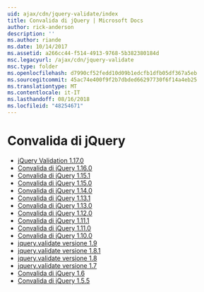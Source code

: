 ```yaml
---
uid: ajax/cdn/jquery-validate/index
title: Convalida di jQuery | Microsoft Docs
author: rick-anderson
description: ''
ms.author: riande
ms.date: 10/14/2017
ms.assetid: a266cc44-f514-4913-9768-5b382380184d
msc.legacyurl: /ajax/cdn/jquery-validate
msc.type: folder
ms.openlocfilehash: d7990cf52fedd10d09b1edcfb1dfb05df367a5eb
ms.sourcegitcommit: 45ac74e400f9f2b7dbded66297730f6f14a4eb25
ms.translationtype: MT
ms.contentlocale: it-IT
ms.lasthandoff: 08/16/2018
ms.locfileid: "48254671"
---
```

<a name="jquery-validate"></a>Convalida di jQuery
====================
- [jQuery Validation 1.17.0](cdnjqueryvalidate1170.md)
- [Convalida di jQuery 1.16.0](cdnjqueryvalidate1160.md)
- [Convalida di jQuery 1.15.1](cdnjqueryvalidate1151.md)
- [Convalida di jQuery 1.15.0](cdnjqueryvalidate1150.md)
- [Convalida di jQuery 1.14.0](cdnjqueryvalidate1140.md)
- [Convalida di jQuery 1.13.1](cdnjqueryvalidate1131.md)
- [Convalida di jQuery 1.13.0](cdnjqueryvalidate1130.md)
- [Convalida di jQuery 1.12.0](cdnjqueryvalidate1120.md)
- [Convalida di jQuery 1.11.1](cdnjqueryvalidate1111.md)
- [Convalida di jQuery 1.11.0](cdnjqueryvalidate111.md)
- [Convalida di jQuery 1.10.0](cdnjqueryvalidate110.md)
- [jquery.validate versione 1.9](cdnjqueryvalidate19.md)
- [jquery.validate versione 1.8.1](cdnjqueryvalidate181.md)
- [jquery.validate versione 1.8](cdnjqueryvalidate18.md)
- [jquery.validate versione 1.7](cdnjqueryvalidate17.md)
- [Convalida di jQuery 1.6](cdnjqueryvalidate16.md)
- [Convalida di jQuery 1.5.5](cdnjqueryvalidate155.md)

